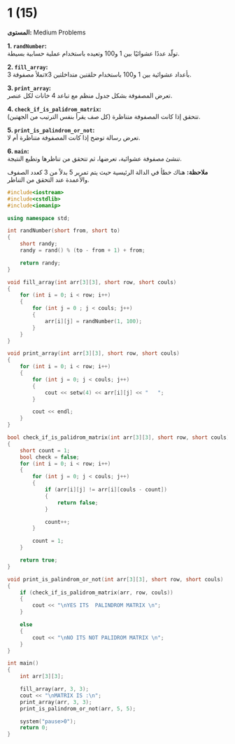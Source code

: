 # 1 (15)

**المستوى:** Medium Problems

**1. `randNumber`:**  
تولّد عددًا عشوائيًا بين 1 و100 وتعيده باستخدام عملية حسابية بسيطة.

**2. `fill_array`:**  
تملأ مصفوفة 3x3 بأعداد عشوائية بين 1 و100 باستخدام حلقتين متداخلتين.

**3. `print_array`:**  
تعرض المصفوفة بشكل جدول منظم مع تباعد 4 خانات لكل عنصر.

**4. `check_if_is_palidrom_matrix`:**  
تتحقق إذا كانت المصفوفة متناظرة (كل صف يقرأ بنفس الترتيب من الجهتين).

**5. `print_is_palindrom_or_not`:**  
تعرض رسالة توضح إذا كانت المصفوفة متناظرة أم لا.

**6. `main`:**  
تنشئ مصفوفة عشوائية، تعرضها، ثم تتحقق من تناظرها وتطبع النتيجة.

**ملاحظة:** هناك خطأ في الدالة الرئيسية حيث يتم تمرير 5 بدلاً من 3 كعدد الصفوف والأعمدة عند التحقق من التناظر.

```cpp
#include<iostream>
#include<cstdlib>
#include<iomanip>

using namespace std;

int randNumber(short from, short to)
{
	short randy;
	randy = rand() % (to - from + 1) + from;

	return randy;
}

void fill_array(int arr[3][3], short row, short couls)
{
	for (int i = 0; i < row; i++)
	{
		for (int j = 0 ; j < couls; j++)
		{
			arr[i][j] = randNumber(1, 100);
		}
	}
}

void print_array(int arr[3][3], short row, short couls)
{
	for (int i = 0; i < row; i++)
	{
		for (int j = 0; j < couls; j++)
		{
			cout << setw(4) << arr[i][j] << "   ";
		}

		cout << endl;
	}
}

bool check_if_is_palidrom_matrix(int arr[3][3], short row, short couls)
{
	short count = 1;
	bool check = false;
	for (int i = 0; i < row; i++)
	{
		for (int j = 0; j < couls; j++)
		{
			if (arr[i][j] != arr[i][couls - count])
			{
				return false;
			}

			count++;
		}

		count = 1;
	}

	return true;
}

void print_is_palindrom_or_not(int arr[3][3], short row, short couls)
{
	if (check_if_is_palidrom_matrix(arr, row, couls))
	{
		cout << "\nYES ITS  PALINDROM MATRIX \n";
	}

	else
	{
		cout << "\nNO ITS NOT PALIDROM MATRIX \n";
	}
}

int main()
{
	int arr[3][3];

	fill_array(arr, 3, 3);
	cout << "\nMATRIX IS :\n";
	print_array(arr, 3, 3);
	print_is_palindrom_or_not(arr, 5, 5);

	system("pause>0");
	return 0;
}
```